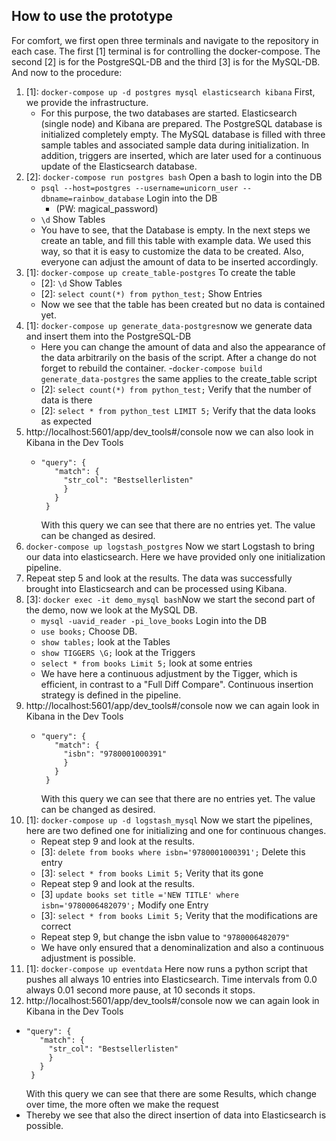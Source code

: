 ## How to use the prototype

For comfort, we first open three terminals and navigate to the repository in each case.
The first [1] terminal is for controlling the docker-compose. The second [2] is for the PostgreSQL-DB and the third [3] is for the MySQL-DB.
And now to the procedure:

1. [1]: ```docker-compose up -d postgres mysql elasticsearch kibana``` First, we provide the infrastructure.
   - For this purpose, the two databases are started. Elasticsearch (single node) and Kibana are prepared. The PostgreSQL database is initialized completely empty. The MySQL database is filled with three sample tables and associated sample data during initialization. In addition, triggers are inserted, which are later used for a continuous update of the Elasticsearch database. 
2. [2]: ```docker-compose run postgres bash``` Open a bash to login into the DB
   - ```psql --host=postgres --username=unicorn_user --dbname=rainbow_database``` Login into the DB
     - (PW: magical_password) 
   - ```\d``` Show Tables
   - You have to see, that the Database is empty. In the next steps we create an table, and fill this table with example data. We used this way, so that it is easy to customize the data to be created. Also, everyone can adjust the amount of data to be inserted accordingly.
3. [1]: ```docker-compose up create_table-postgres``` To create the table
   - [2]: ```\d``` Show Tables
   - [2]: ```select count(*) from python_test;``` Show Entries
   - Now we see that the table has been created but no data is contained yet.
4. [1]: ```docker-compose up generate_data-postgres```now we generate data and insert them into the PostgreSQL-DB
   - Here you can change the amount of data and also the appearance of the data arbitrarily on the basis of the script. After a change do not forget to rebuild the container.
     -```docker-compose build generate_data-postgres``` the same applies to the create_table script
   - [2]: ```select count(*) from python_test;``` Verify that the number of data is there
   - [2]: ```select * from python_test LIMIT 5;``` Verify that the data looks as expected
5. http://localhost:5601/app/dev_tools#/console now we can also look in Kibana in the Dev Tools
   -  ```GET python_test/_search{
      "query": {
         "match": {
           "str_col": "Bestsellerlisten"
           }
         }
       }
      ```
      With this query we can see that there are no entries yet. The value can be changed as desired.
6. ```docker-compose up logstash_postgres``` Now we start Logstash to bring our data into elasticsearch. Here we have provided only one initialization pipeline.
7. Repeat step 5 and look at the results. The data was successfully brought into Elasticsearch and can be processed using Kibana.
8. [3]: ```docker exec -it demo_mysql bash```Now we start the second part of the demo, now we look at the MySQL DB. 
   -  ```mysql -uavid_reader -pi_love_books``` Login into the DB 
   -  ```use books;``` Choose DB.
   -  ```show tables;``` look at the Tables
   -  ```show TIGGERS \G;``` look at the Triggers
   -  ```select * from books Limit 5;``` look at some entries 
   -  We have here a continuous adjustment by the Tigger, which is efficient, in contrast to a "Full Diff Compare". Continuous insertion strategy is defined in the pipeline.
9. http://localhost:5601/app/dev_tools#/console now we can again look in Kibana in the Dev Tools
   -  ```GET books/_search{
      "query": {
         "match": {
           "isbn": "9780001000391"
           }
         }
       }
      ```
      With this query we can see that there are no entries yet. The value can be changed as desired.
10. [1]: ```docker-compose up -d logstash_mysql``` Now we start the pipelines, here are two defined one for initializing and one for continuous changes.
    - Repeat step 9 and look at the results.
    - [3]: ```delete from books where isbn='9780001000391';``` Delete this entry
    - [3]: ```select * from books Limit 5;``` Verity that its gone
    - Repeat step 9 and look at the results.
    - [3] ```update books set title ='NEW TITLE' where isbn='9780006482079';``` Modify one Entry
    - [3]: ```select * from books Limit 5;``` Verity that the modifications are correct
    - Repeat step 9, but change the isbn value to ```"9780006482079"```
    - We have only ensured that a denominalization and also a continuous adjustment is possible.
11. [1]: ```docker-compose up eventdata``` Here now runs a python script that pushes all always 10 entries into Elasticsearch. Time intervals from 0.0 always 0.01 second more pause, at 10 seconds it stops.
12. http://localhost:5601/app/dev_tools#/console now we can again look in Kibana in the Dev Tools
   -  ```GET event_data/_search{
      "query": {
         "match": {
           "str_col": "Bestsellerlisten"
           }
         }
       }
      ```
      With this query we can see that there are some Results, which change over time, the more often we make the request
   - Thereby we see that also the direct insertion of data into Elasticsearch is possible. 
  
         

	  		  
          
